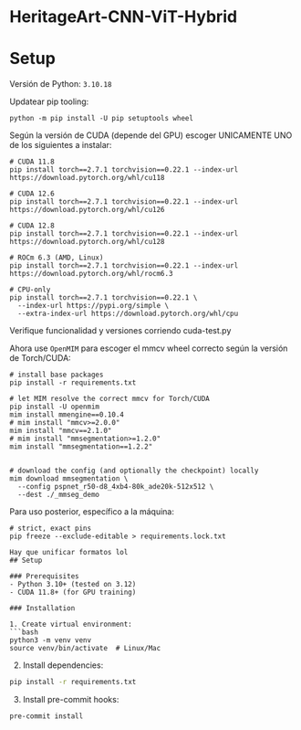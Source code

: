 # HeritageArt-CNN-ViT-Hybrid

# Setup
Versión de Python: `3.10.18`

Updatear pip tooling:
```
python -m pip install -U pip setuptools wheel
```

Según la versión de CUDA (depende del GPU) escoger UNICAMENTE UNO de los siguientes a instalar:
```
# CUDA 11.8
pip install torch==2.7.1 torchvision==0.22.1 --index-url https://download.pytorch.org/whl/cu118
```
```
# CUDA 12.6
pip install torch==2.7.1 torchvision==0.22.1 --index-url https://download.pytorch.org/whl/cu126
```
```
# CUDA 12.8
pip install torch==2.7.1 torchvision==0.22.1 --index-url https://download.pytorch.org/whl/cu128
```
```
# ROCm 6.3 (AMD, Linux)
pip install torch==2.7.1 torchvision==0.22.1 --index-url https://download.pytorch.org/whl/rocm6.3
```
```
# CPU-only
pip install torch==2.7.1 torchvision==0.22.1 \
  --index-url https://pypi.org/simple \
  --extra-index-url https://download.pytorch.org/whl/cpu
```
Verifique funcionalidad y versiones corriendo cuda-test.py

Ahora use `OpenMIM` para escoger el mmcv wheel correcto según la versión de Torch/CUDA:

```
# install base packages 
pip install -r requirements.txt

# let MIM resolve the correct mmcv for Torch/CUDA
pip install -U openmim
mim install mmengine==0.10.4
# mim install "mmcv>=2.0.0"
mim install "mmcv==2.1.0"
# mim install "mmsegmentation>=1.2.0"
mim install "mmsegmentation==1.2.2"


# download the config (and optionally the checkpoint) locally
mim download mmsegmentation \
  --config pspnet_r50-d8_4xb4-80k_ade20k-512x512 \
  --dest ./_mmseg_demo
``` 

Para uso posterior, específico a la máquina:
```
# strict, exact pins
pip freeze --exclude-editable > requirements.lock.txt
```

```
Hay que unificar formatos lol
## Setup

### Prerequisites
- Python 3.10+ (tested on 3.12)
- CUDA 11.8+ (for GPU training)

### Installation

1. Create virtual environment:
```bash
python3 -m venv venv
source venv/bin/activate  # Linux/Mac
```

2. Install dependencies:
```bash
pip install -r requirements.txt
```

3. Install pre-commit hooks:
```bash
pre-commit install
```
